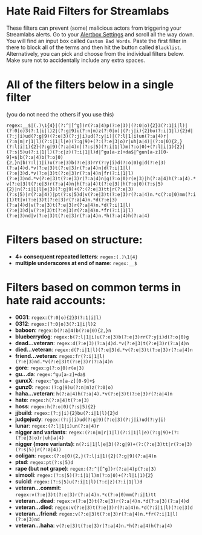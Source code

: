 # Hate Raid Filters for Streamlabs
These filters can prevent (some) malicious actors from triggering your Streamlabs alerts.
Go to your [Alertbox Settings](https://streamlabs.com/dashboard#/alertbox) and scroll all the way down.
You will find an input box called ``Custom Bad Words``. Paste the first filter in there to block all of the terms and then hit the button called ``Blacklist``.
Alternatively, you can pick and choose from the individual filters below. Make sure not to accidentally include any extra spaces.

All of the filters below in a single filter
=======================================
(you do not need the others if you use this)

``regex:__$|(.)\1{4}|(?:^|[^g])r(?:a|4)p(?:e|3)|(?:0|o){2}3(?:1|i|l)|(?:0|o)3(?:1|i|l)2|(?:g|9)u(?:n|m)z(?:0|o)|(?:j|i){2}bu(?:i|1|l){2}d|(?:j|i)ud(?:g|9)(?:e|3)(?:j|i)ud(?:y|i)|(?:l|1|i)un(?:a|4)r|(?:n|m|r|1|l)(?:i|1|l|e)(?:g|9)+(?:(?:e|3|o)r|uh|a|4)|(?:o|0){2,}(?:l|i|1){2}(?:g|9)(?:a|4)n|(?:s|5)(?:i|1|l)m(?:o|0)+(?:l|i|1){2}|(?:s|5)u(?:i|1|l)(?:c|z)(?:i|1|l)d|^gu[a-z]+da$|^gun[a-z][0-9]+$|b(?:a|4)b(?:o|0){2,}n|b(?:l|1|i)u(?:e|3)b(?:e|3)rr(?:y|i)d(?:o|0)g|d(?:e|3)(?:a|4)d.*v(?:e|3)t(?:e|3)r(?:a|4)n|d(?:i|1|l)(?:e|3)d.*v(?:e|3)t(?:e|3)r(?:a|4)n|fr(?:i|1|l)(?:e|3)nd.*v(?:e|3)t(?:e|3)r(?:a|4)n|g(?:o|0)r(e|3)|h(?:a|4)h(?:a|4).*v(?:e|3)t(?:e|3)r(?:a|4)n|h(?:a|4)t(?:e|3)|h(?:o|0)(?:s|5){2}|n(?:i|1|l|e|3)(?:g|9)+(?:(?:e|3)tt|r(?:e|3)(?:s|5)|r(?:a|4))|pt(?:s|5)d|v(?:e|3)t(?:e|3)r(?:a|4)n.*c(?:o|0)mm(?:i|1)tt|v(?:e|3)t(?:e|3)r(?:a|4)n.*d(?:e|3)(?:a|4)d|v(?:e|3)t(?:e|3)r(?:a|4)n.*d(?:i|1|l)(?:e|3)d|v(?:e|3)t(?:e|3)r(?:a|4)n.*fr(?:i|1|l)(?:e|3)nd|v(?:e|3)t(?:e|3)r(?:a|4)n.*h(?:a|4)h(?:a|4)``


Filters based on structure:
=====================================
* **4+ consequent repeated letters**: ``regex:(.)\1{4}``
* **multiple underscores at end of name**: ``regex:__$``

Filters based on common terms in hate raid accounts:
=======================================
* **0031**: ``regex:(?:0|o){2}3(?:1|i|l)``
* **0312**: ``regex:(?:0|o)3(?:1|i|l)2``
* **baboon**: ``regex:b(?:a|4)b(?:o|0){2,}n``
* **blueberrydog**: ``regex:b(?:l|1|i)u(?:e|3)b(?:e|3)rr(?:y|i)d(?:o|0)g``
* **dead...veteran**: ``regex:d(?:e|3)(?:a|4)d.*v(?:e|3)t(?:e|3)r(?:a|4)n``
* **died...veteran**: ``regex:d(?:i|1|l)(?:e|3)d.*v(?:e|3)t(?:e|3)r(?:a|4)n``
* **friend...veteran**: ``regex:fr(?:i|1|l)(?:e|3)nd.*v(?:e|3)t(?:e|3)r(?:a|4)n``
* **gore**: ``regex:g(?:o|0)r(e|3)``
* **gu...da**: ``regex:^gu[a-z]+da$``
* **gunxX**: ``regex:^gun[a-z][0-9]+$``
* **gunz0**: ``regex:(?:g|9)u(?:n|m)z(?:0|o)``
* **haha...veteran**: ``h(?:a|4)h(?:a|4).*v(?:e|3)t(?:e|3)r(?:a|4)n``
* **hate**: ``regex:h(?:a|4)t(?:e|3)``
* **hoss**: ``regex:h(?:o|0)(?:s|5){2}``
* **jjbuild**: ``regex:(?:j|i){2}bu(?:i|1|l){2}d``
* **judgejudy**: ``regex:(?:j|i)ud(?:g|9)(?:e|3)(?:j|i)ud(?:y|i)``
* **lunar**: ``regex:(?:l|1|i)un(?:a|4)r``
* **nigger and variants**: ``regex:(?:n|m|r|1|l)(?:i|1|l|e)(?:g|9)+(?:(?:e|3|o)r|uh|a|4)``
* **nigger (more variants)**: ``n(?:i|1|l|e|3)(?:g|9)+(?:(?:e|3)tt|r(?:e|3)(?:s|5)|r(?:a|4))``
* **ooligan**: ``regex:(?:o|0){2,}(?:l|i|1){2}(?:g|9)(?:a|4)n``
* **ptsd**: ``regex:pt(?:s|5)d``
* **rape (but not grape)**: ``regex:(?:^|[^g])r(?:a|4)p(?:e|3)``
* **simooli**: ``regex:(?:s|5)(?:i|1|l)m(?:o|0)+(?:l|i|1){2}``
* **suicid**: ``regex:(?:s|5)u(?:i|1|l)(?:c|z)(?:i|1|l)d``
* **veteran...commit**: ``regex:v(?:e|3)t(?:e|3)r(?:a|4)n.*c(?:o|0)mm(?:i|1)tt``
* **veteran...dead**: ``regex:v(?:e|3)t(?:e|3)r(?:a|4)n.*d(?:e|3)(?:a|4)d``
* **veteran...died**: ``regex:v(?:e|3)t(?:e|3)r(?:a|4)n.*d(?:i|1|l)(?:e|3)d``
* **veteran...friend**: ``regex:v(?:e|3)t(?:e|3)r(?:a|4)n.*fr(?:i|1|l)(?:e|3)nd``
* **veteran...haha**: ``v(?:e|3)t(?:e|3)r(?:a|4)n.*h(?:a|4)h(?:a|4)``
